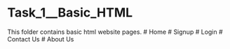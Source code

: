 # Task_1__Basic_HTML

This folder contains basic html website pages.
    # Home
    # Signup
    # Login
    # Contact Us
    # About Us